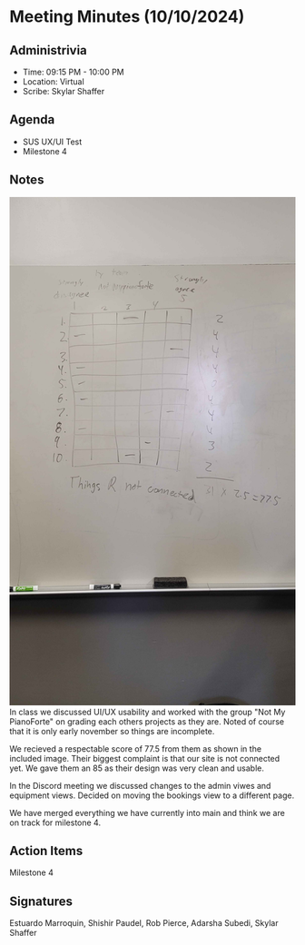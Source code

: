 # Meeting Minutes (10/10/2024)

## Administrivia
<!-- The scribe is the person taking the _notes_. This is encouraged to be a single person to reduce problems. -->
* Time: 09:15 PM - 10:00 PM
* Location: Virtual
* Scribe: Skylar Shaffer

## Agenda
* SUS UX/UI Test
* Milestone 4

## Notes
![diagrams](../../assets/SUS.jpg)
In class we discussed UI/UX usability and worked with the group "Not My PianoForte" on grading each others projects as they are.
Noted of course that it is only early november so things are incomplete.

We recieved a respectable score of 77.5 from them as shown in the included image. Their biggest complaint is that our site is not connected yet. We gave them an 85 as their design was very clean and usable.

In the Discord meeting we discussed changes to the admin viwes and equipment views. Decided on moving the bookings view to a different page.

We have merged everything we have currently into main and think we are on track for milestone 4.

## Action Items
Milestone 4

## Signatures
Estuardo Marroquin, Shishir Paudel, Rob Pierce, Adarsha Subedi, Skylar Shaffer
<!-- Add signatures on 11/7/2024 -->

